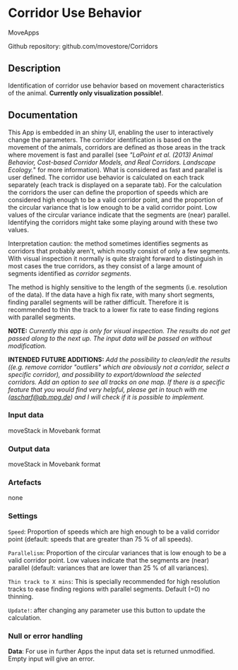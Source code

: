 # Corridor Use Behavior 

MoveApps

Github repository: github.com/movestore/Corridors

## Description
Identification of corridor use behavior based on movement characteristics of the animal. **Currently only visualization possible!**.

## Documentation
This App is embedded in an shiny UI, enabling the user to interactively change the parameters. The corridor identification is based on the movement of the animals, corridors are defined as those areas in the track where movement is fast and parallel (see *"LaPoint et al. (2013) Animal Behavior, Cost-based Corridor Models, and Real Corridors. Landscape Ecology.*" for more information). What is considered as fast and parallel is user defined.
The corridor use behavior is calculated on each track separately (each track is displayed on a separate tab). For the calculation the corridors the user can define the proportion of speeds which are considered high enough to be a valid corridor point, and the proportion of the circular variance that is low enough to be a valid corridor point. Low values of the circular variance indicate that the segments are (near) parallel. Identifying the corridors might take some playing around with these two values.

Interpretation caution: the method sometimes identifies segments as corridors that probably aren't, which mostly consist of only a few segments. With visual inspection it normally is quite straight forward to distinguish in most cases the true corridors, as they consist of a large amount of segments identified as *corridor segments*. 

The method is highly sensitive to the length of the segments (i.e. resolution of the data). If the data have a high fix rate, with many short segments, finding parallel segments will be rather difficult. Therefore it is recommended to thin the track to a lower fix rate to ease finding regions with parallel segments.

**NOTE:** *Currently this app is only for visual inspection. The results do not get passed along to the next up. The input data will be passed on without modification.*

**INTENDED FUTURE ADDITIONS:** *Add the possibility to clean/edit the results ((e.g. remove corridor "outliers" which are obviously not a corridor, select a specific corridor), and possibility to export/download the selected corridors. Add an option to see all tracks on one map. If there is a specific feature that you would find very helpful, please get in touch with me (ascharf@ab.mpg.de) and I will check if it is possible to implement.*

### Input data
moveStack in Movebank format

### Output data
moveStack in Movebank format

### Artefacts
none

### Settings
`Speed`: Proportion of speeds which are high enough to be a valid corridor point (default: speeds that are greater than 75 % of all speeds).

`Parallelism`: Proportion of the circular variances that is low enough to be a valid corridor point. Low values indicate that the segments are (near) parallel (default: variances that are lower than 25 % of all variances).

`Thin track to X mins`: This is specially recommended for high resolution tracks to ease finding regions with parallel segments. Default (=0) no thinning.

`Update!`: after changing any parameter use this button to update the calculation.

### Null or error handling
**Data**: For use in further Apps the input data set is returned unmodified. Empty input will give an error.
